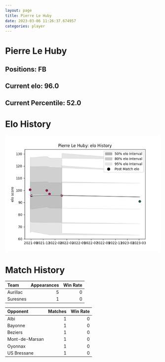 ```yaml
---  
layout: page  
title: Pierre Le Huby  
date: 2023-03-06 11:26:37.674957  
categories: player  
---
```

# Pierre Le Huby

## Positions: FB

## Current elo: 96.0

## Current Percentile: 52.0

# Elo History


![elo history](history_PierreLeHuby.png)
# Match History


| Team     |   Appearances |   Win Rate |
|:---------|--------------:|-----------:|
| Aurillac |             5 |          0 |
| Suresnes |             1 |          0 |

| Opponent       |   Matches |   Win Rate |
|:---------------|----------:|-----------:|
| Albi           |         1 |          0 |
| Bayonne        |         1 |          0 |
| Beziers        |         1 |          0 |
| Mont-de-Marsan |         1 |          0 |
| Oyonnax        |         1 |          0 |
| US Bressane    |         1 |          0 |